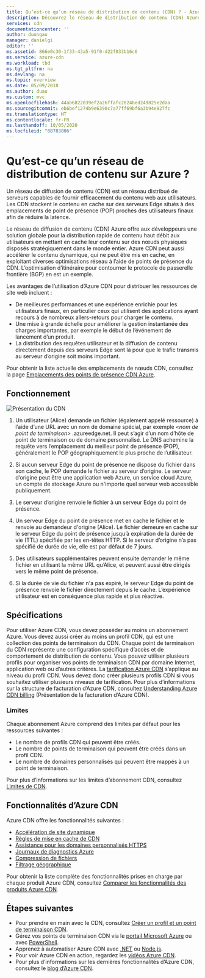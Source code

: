 ```yaml
---
title: Qu’est-ce qu’un réseau de distribution de contenu (CDN) ? - Azure | Documents Microsoft
description: Découvrez le réseau de distribution de contenu (CDN) Azure et comment l'utiliser pour diffuser du contenu haut débit.
services: cdn
documentationcenter: ''
author: duongau
manager: danielgi
editor: ''
ms.assetid: 866e0c30-1f33-43a5-91f0-d22f033b16c6
ms.service: azure-cdn
ms.workload: tbd
ms.tgt_pltfrm: na
ms.devlang: na
ms.topic: overview
ms.date: 05/09/2018
ms.author: duau
ms.custom: mvc
ms.openlocfilehash: 44ab6822039ef2a26ffafc2824bed249825e2daa
ms.sourcegitcommit: eb6bef1274b9e6390c7a77ff69bf6a3b94e827fc
ms.translationtype: HT
ms.contentlocale: fr-FR
ms.lasthandoff: 10/05/2020
ms.locfileid: "88783806"
---
```

# <a name="what-is-a-content-delivery-network-on-azure"></a>Qu’est-ce qu’un réseau de distribution de contenu sur Azure ?
Un réseau de diffusion de contenu (CDN) est un réseau distribué de serveurs capables de fournir efficacement du contenu web aux utilisateurs. Les CDN stockent le contenu en cache sur des serveurs Edge situés à des emplacements de point de présence (POP) proches des utilisateurs finaux afin de réduire la latence. 

Le réseau de diffusion de contenu (CDN) Azure offre aux développeurs une solution globale pour la distribution rapide de contenu haut débit aux utilisateurs en mettant en cache leur contenu sur des nœuds physiques disposés stratégiquement dans le monde entier. Azure CDN peut aussi accélérer le contenu dynamique, qui ne peut être mis en cache, en exploitant diverses optimisations réseau à l’aide de points de présence du CDN. L’optimisation d’itinéraire pour contourner le protocole de passerelle frontière (BGP) en est un exemple.

Les avantages de l’utilisation d’Azure CDN pour distribuer les ressources de site web incluent :

* De meilleures performances et une expérience enrichie pour les utilisateurs finaux, en particulier ceux qui utilisent des applications ayant recours à de nombreux allers-retours pour charger le contenu.
* Une mise à grande échelle pour améliorer la gestion instantanée des charges importantes, par exemple le début de l’événement de lancement d’un produit.
* La distribution des requêtes utilisateur et la diffusion de contenu directement depuis des serveurs Edge sont là pour que le trafic transmis au serveur d’origine soit moins important.

Pour obtenir la liste actuelle des emplacements de nœuds CDN, consultez la page [Emplacements des points de présence CDN Azure](cdn-pop-locations.md).

## <a name="how-it-works"></a>Fonctionnement
![Présentation du CDN](./media/cdn-overview/cdn-overview.png)

1. Un utilisateur (Alice) demande un fichier (également appelé ressource) à l’aide d’une URL avec un nom de domaine spécial, par exemple _&lt;nom de point de terminaison&gt;_ .azureedge.net. Il peut s’agir d’un nom d’hôte de point de terminaison ou de domaine personnalisé. Le DNS achemine la requête vers l’emplacement du meilleur point de présence (POP), généralement le POP géographiquement le plus proche de l’utilisateur.
    
2. Si aucun serveur Edge du point de présence ne dispose du fichier dans son cache, le POP demande le fichier au serveur d’origine. Le serveur d’origine peut être une application web Azure, un service cloud Azure, un compte de stockage Azure ou n'importe quel serveur web accessible publiquement.
   
3. Le serveur d’origine renvoie le fichier à un serveur Edge du point de présence.
    
4. Un serveur Edge du point de présence met en cache le fichier et le renvoie au demandeur d'origine (Alice). Le fichier demeure en cache sur le serveur Edge du point de présence jusqu’à expiration de la durée de vie (TTL) spécifiée par les en-têtes HTTP. Si le serveur d’origine n’a pas spécifié de durée de vie, elle est par défaut de 7 jours.
    
5. Des utilisateurs supplémentaires peuvent ensuite demander le même fichier en utilisant la même URL qu’Alice, et peuvent aussi être dirigés vers le même point de présence.
    
6. Si la durée de vie du fichier n'a pas expiré, le serveur Edge du point de présence renvoie le fichier directement depuis le cache. L’expérience utilisateur est en conséquence plus rapide et plus réactive.

## <a name="requirements"></a>Spécifications
Pour utiliser Azure CDN, vous devez posséder au moins un abonnement Azure. Vous devez aussi créer au moins un profil CDN, qui est une collection des points de terminaison du CDN. Chaque point de terminaison du CDN représente une configuration spécifique d’accès et de comportement de distribution de contenu. Vous pouvez utiliser plusieurs profils pour organiser vos points de terminaison CDN par domaine Internet, application web ou d’autres critères. La [tarification Azure CDN](https://azure.microsoft.com/pricing/details/cdn/) s’applique au niveau du profil CDN. Vous devez donc créer plusieurs profils CDN si vous souhaitez utiliser plusieurs niveaux de tarification. Pour plus d’informations sur la structure de facturation d’Azure CDN, consultez [Understanding Azure CDN billing](cdn-billing.md) (Présentation de la facturation d’Azure CDN).

### <a name="limitations"></a>Limites
Chaque abonnement Azure comprend des limites par défaut pour les ressources suivantes :
 - Le nombre de profils CDN qui peuvent être créés.
 - Le nombre de points de terminaison qui peuvent être créés dans un profil CDN. 
 - Le nombre de domaines personnalisés qui peuvent être mappés à un point de terminaison.

Pour plus d’informations sur les limites d’abonnement CDN, consultez [Limites de CDN](https://docs.microsoft.com/azure/azure-resource-manager/management/azure-subscription-service-limits).
    
## <a name="azure-cdn-features"></a>Fonctionnalités d’Azure CDN
Azure CDN offre les fonctionnalités suivantes :

- [Accélération de site dynamique](cdn-dynamic-site-acceleration.md)
- [Règles de mise en cache de CDN](cdn-caching-rules.md)
- [Assistance pour les domaines personnalisés HTTPS](cdn-custom-ssl.md)
- [Journaux de diagnostics Azure](cdn-azure-diagnostic-logs.md)
- [Compression de fichiers](cdn-improve-performance.md)
- [Filtrage géographique](cdn-restrict-access-by-country.md)

Pour obtenir la liste complète des fonctionnalités prises en charge par chaque produit Azure CDN, consultez [Comparer les fonctionnalités des produits Azure CDN](cdn-features.md).

## <a name="next-steps"></a>Étapes suivantes
- Pour prendre en main avec le CDN, consultez [Créer un profil et un point de terminaison CDN](cdn-create-new-endpoint.md).
- Gérez vos points de terminaison CDN via le [portail Microsoft Azure](https://portal.azure.com) ou avec [PowerShell](cdn-manage-powershell.md).
- Apprenez à automatiser Azure CDN avec [.NET](cdn-app-dev-net.md) ou [Node.js](cdn-app-dev-node.md).
- Pour voir Azure CDN en action, regardez les [vidéos Azure CDN](https://azure.microsoft.com/resources/videos/index/?services=cdn&sort=newest).
- Pour plus d’informations sur les dernières fonctionnalités d’Azure CDN, consultez le [blog d’Azure CDN](https://azure.microsoft.com/blog/tag/azure-cdn/).
